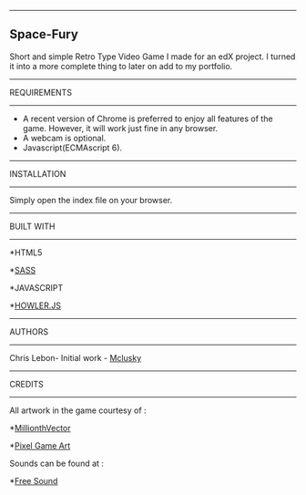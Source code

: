 ----------
Space-Fury
----------
Short and simple Retro Type Video Game I made for an edX project. I turned it into a more complete thing to later on add to my portfolio.

*************
REQUIREMENTS
*************

* A recent version of Chrome is preferred to enjoy all features of the game. However, it will work just fine in any browser.
* A webcam is optional.
* Javascript(ECMAscript 6).

***************
INSTALLATION
***************

Simply open the index file on your browser. 

************
BUILT WITH
************

*HTML5

*[SASS](http://sass-lang.com/)

*JAVASCRIPT

*[HOWLER.JS](https://howlerjs.com/)

**********
AUTHORS
**********

Chris Lebon- Initial work - [Mclusky](https://github.com/Mclusky)

*********
CREDITS
*********

All artwork in the game courtesy of :

*[MillionthVector](http://millionthvector.blogspot.hu)

*[Pixel Game Art](http://pixelgameart.org/web/)

Sounds can be found at :

*[Free Sound](https://freesound.org/)
